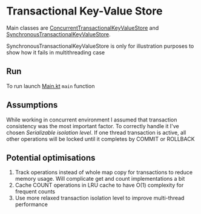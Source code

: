 # Transactional Key-Value Store

Main classes
are [ConcurrentTransactionalKeyValueStore](src/main/kotlin/com/antonshillov/transactionalkv/store/ConcurrentTransactionalKeyValueStore.kt)
and [SynchronousTransactionalKeyValueStore](src/main/kotlin/com/antonshillov/transactionalkv/store/SynchronousTransactionalKeyValueStore.kt).

SynchronousTransactionalKeyValueStore is only for illustration purposes to show how it fails in multithreading case

## Run

To run launch [Main.kt](src/main/kotlin/com/antonshillov/transactionalkv/Main.kt) `main` function

## Assumptions

While working in concurrent environment I assumed that transaction consistency was the most important factor.
To correctly handle it I've chosen _Serializable isolation level_.
If one thread transaction is active, all other operations will be locked until it completes by COMMIT or ROLLBACK

## Potential optimisations

1. Track operations instead of whole map copy for transactions to reduce memory usage. Will complicate get and count
   implementations a bit
2. Cache COUNT operations in LRU cache to have O(1) complexity for frequent counts
3. Use more relaxed transaction isolation level to improve multi-thread performance
